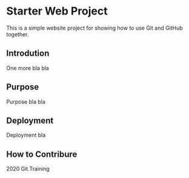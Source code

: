 # Starter Web Project

This is a simple website project for showing how to use Git and GitHub together.

## Introdution

One more bla bla

## Purpose

Purpose bla bla

## Deployment

Deployment bla

## How to Contribure

2020 Git.Training